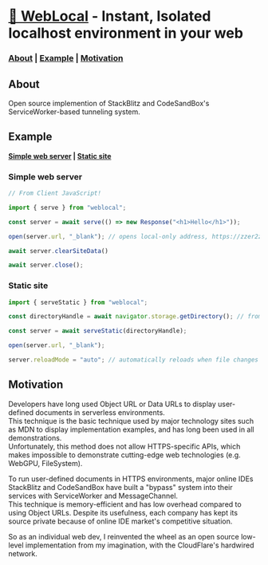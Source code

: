 # [🔌 WebLocal](https://weblocal.dev) - Instant, Isolated localhost environment in your web

### [About](#about) | [Example](#example) | [Motivation](#motivation)

## About

Open source implemention of StackBlitz and CodeSandBox's ServiceWorker-based tunneling system.

## Example

**[Simple web server](#simple-web-server) | [Static site](#static-site)**

### Simple web server
```javascript
// From Client JavaScript!

import { serve } from "weblocal";

const server = await serve(() => new Response("<h1>Hello</h1>"));

open(server.url, "_blank"); // opens local-only address, https://zzer2zdjig.weblocal.dev

await server.clearSiteData()

await server.close();
```

### Static site
```javascript
import { serveStatic } from "weblocal";

const directoryHandle = await navigator.storage.getDirectory(); // from OPFS

const server = await serveStatic(directoryHandle);

open(server.url, "_blank");

server.reloadMode = "auto"; // automatically reloads when file changes
```

## Motivation
Developers have long used Object URL or Data URLs to display user-defined documents in serverless environments.\
This technique is the basic technique used by major technology sites such as MDN to display implementation examples, and has long been used in all demonstrations.\
Unfortunately, this method does not allow HTTPS-specific APIs, which makes impossible to demonstrate cutting-edge web technologies (e.g. WebGPU, FileSystem).

To run user-defined documents in HTTPS environments, major online IDEs StackBlitz and CodeSandBox have built a "bypass" system into their services with ServiceWorker and MessageChannel.\
This technique is memory-efficient and has low overhead compared to using Object URLs. Despite its usefulness, each company has kept its source private because of online IDE market's competitive situation.

So as an individual web dev, I reinvented the wheel as an open source low-level implementation from my imagination, with the CloudFlare's hardwired network.